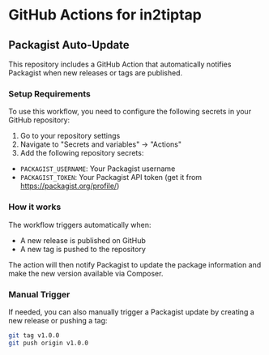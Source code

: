 # GitHub Actions for in2tiptap

## Packagist Auto-Update

This repository includes a GitHub Action that automatically notifies Packagist when new releases or tags are published.

### Setup Requirements

To use this workflow, you need to configure the following secrets in your GitHub repository:

1. Go to your repository settings
2. Navigate to "Secrets and variables" → "Actions"
3. Add the following repository secrets:

- `PACKAGIST_USERNAME`: Your Packagist username
- `PACKAGIST_TOKEN`: Your Packagist API token (get it from https://packagist.org/profile/)

### How it works

The workflow triggers automatically when:
- A new release is published on GitHub
- A new tag is pushed to the repository

The action will then notify Packagist to update the package information and make the new version available via Composer.

### Manual Trigger

If needed, you can also manually trigger a Packagist update by creating a new release or pushing a tag:

```bash
git tag v1.0.0
git push origin v1.0.0
```
